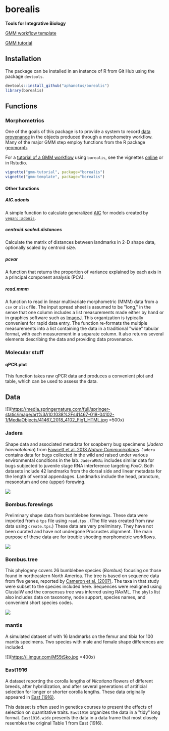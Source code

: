 # borealis

**Tools for Integrative Biology**

[GMM workflow template](https://www.bugsinourbackyard.org/wp-content/uploads/2020/10/gmm-template.html)

[GMM tutorial](https://www.bugsinourbackyard.org/wp-content/uploads/2020/10/gmm-tutorial.html)


## Installation

The package can be installed in an instance of R from Git Hub using the package `devtools`.

``` r
devtools::install_github("aphanotus/borealis")
library(borealis)
```

## Functions

### Morphometrics

One of the goals of this package is to provide a system to record [data provenance](https://en.wikipedia.org/wiki/Data_lineage#Data_provenance) in the objects
produced through a morphometry workflow. Many of the major GMM step employ functions from the R package [geomorph](https://cran.r-project.org/web/packages/geomorph/index.html).

For a [tutorial of a GMM workflow](https://www.bugsinourbackyard.org/wp-content/uploads/2020/10/gmm-tutorial.html) using `borealis`, see the vignettes [online](https://www.bugsinourbackyard.org/wp-content/uploads/2020/10/gmm-tutorial.html) or in Rstudio.

```r
vignette("gmm-tutorial", package="borealis")
vignette("gmm-template", package="borealis")
```

#### Other functions 

##### AIC.adonis

A simple function to calculate generalized [AIC](https://en.wikipedia.org/wiki/Akaike_information_criterion) for models created by [`vegan::adonis`](https://www.rdocumentation.org/packages/vegan/versions/2.4-2/topics/adonis).

##### centroid.scaled.distances

Calculate the matrix of distances between landmarks in 2-D shape data, optionally scaled by centroid size.

##### pcvar
 
A function that returns the proportion of variance explained by each axis in a principal component analysis (PCA).

##### read.mmm

A function to read in linear multivariate morphometric (MMM) data from a `csv` or `xlsx` file.
The input spread sheet is assumed to be "long," in the sense that one column includes a list measurements made either by hand or in graphics software such as [ImageJ](https://imagej.net).
This organization is typically convenient for rapid data entry.
The function re-formats the multiple measurements into a list containing the data in a traditional "wide" tabular format, with each measurement in a separate column. It also returns several elements
describing the data and providing data provenance.


### Molecular stuff

#### qPCR.plot

This function takes raw qPCR data and produces a convenient plot and table, which can be used to assess the data.


## Data

![](https://media.springernature.com/full/springer-static/image/art%3A10.1038%2Fs41467-018-04102-1/MediaObjects/41467_2018_4102_Fig1_HTML.jpg =500x)

### Jadera

Shape data and associated metadata for soapberry bug specimens (*Jadera haematoloma*) from [Fawcett et al. 2018 *Nature Communications*](https://www.nature.com/articles/s41467-018-04102-1). `Jadera` contains data for bugs collected in the wild and raised under various environmental conditions in the lab. `JaderaRNAi` includes similar data for bugs subjected to juvenile stage RNA interference targeting *FoxO*. Both datasets include 42 landmarks from the dorsal side and linear metadata for the length of ventral appendages. Landmarks include the head, pronotum, mesonotum and one (upper) forewing.

![](https://i.imgur.com/QDTUaFK.jpg)

### Bombus.forewings

Preliminary shape data from bumblebee forewings. These data were imported from a `tps` file using `read.tps` . (The file was created from raw data using `create.tps`.) These data are very preliminary. They have not been curated and have not undergone Procrustes alignment. The main purpose of these data are for trouble shooting morphometric workflows.

![](https://i.imgur.com/KjWXYHs.jpg)

### Bombus.tree

This phylogeny covers 26 bumblebee species (*Bombus*) focusing on those found in northeastern North America. The tree is based on sequence data from five genes, reported by [Cameron et al. (2007)](https://doi.org/10.1111/j.1095-8312.2007.00784.x). The taxa in that study were subset to the species included here. Sequences were realigned using ClustalW and the consensus tree was inferred using RAxML. The `phylo` list also includes data on taxonomy, node support, species names, and convenient short species codes.

![](https://i.imgur.com/Dxk2DyJ.png)

### mantis

A simulated dataset of with 16 landmarks on the femur and tibia for 100 mantis specimens. Two species with male and female shape differences are included.

![](https://i.imgur.com/M55tSko.jpg =400x)

### East1916

A dataset reporting the corolla lengths of *Nicotiana* flowers of different breeds, after hybridization, and after several generations of artificial selection for longer or shorter corolla lengths. These data originally appeared in [East (1916)](http://www.genetics.org/content/1/2/164/). 

This dataset is often used in genetics courses to present the effects of selection on quantitative traits. `East1916` organizes the data in a "tidy" long format. `East1916.wide` presents the data in a data frame that most closely resembles the original Table 1 from East (1916).





